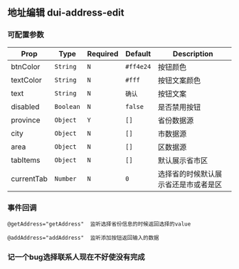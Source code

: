 

## 地址编辑 dui-address-edit
### 可配置参数

| Prop | Type | Required | Default | Description |
|-------------|------------|--------|-----|-----|
| btnColor| `String` |`N`| `#ff4e24` |按钮颜色
| textColor | `String` |`N`| `#fff` | 按钮文案颜色|
| text | `String` |`N`| `确认` | 按钮文案|
| disabled | `Boolean` |`N`| `false` | 是否禁用按钮|
| province | `Object` |`Y`| `[]` |省份数据源|
| city | `Object` |`N`| `[]` |市数据源|
| area | `Object` |`N`| `[]` |区数据源|
| tabItems | `Object` |`N`| `[]` |默认展示省市区|
| currentTab | `Number` |`N`| `0` |选择省的时候默认展示省还是市或者是区|

### 事件回调


```
@getAddress="getAddress"  监听选择省份信息的时候返回选择的value
```

```
@addAddress="addAddress"  监听添加按钮返回输入的数据
```
### 记一个bug选择联系人现在不好使没有完成
